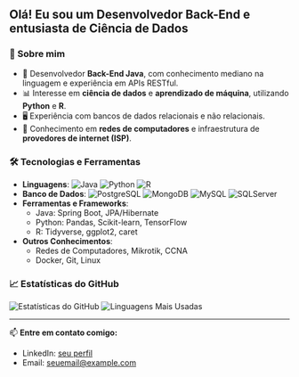 ## Olá! Eu sou um Desenvolvedor Back-End e entusiasta de Ciência de Dados 

### 🚀 Sobre mim
- 🔹 Desenvolvedor **Back-End Java**, com conhecimento mediano na linguagem e experiência em APIs RESTful.
- 📊 Interesse em **ciência de dados** e **aprendizado de máquina**, utilizando **Python** e **R**.
- 🖥️ Experiência com bancos de dados relacionais e não relacionais.
- 📡 Conhecimento em **redes de computadores** e infraestrutura de **provedores de internet (ISP)**.

### 🛠️ Tecnologias e Ferramentas

- **Linguagens**: ![Java](https://img.shields.io/badge/Java-%23ED8B00.svg?style=for-the-badge&logo=openjdk&logoColor=white) ![Python](https://img.shields.io/badge/Python-%2314354C.svg?style=for-the-badge&logo=python&logoColor=white) ![R](https://img.shields.io/badge/R-%23276DC3.svg?style=for-the-badge&logo=r&logoColor=white)
- **Banco de Dados**: ![PostgreSQL](https://img.shields.io/badge/PostgreSQL-%23336791.svg?style=for-the-badge&logo=postgresql&logoColor=white) ![MongoDB](https://img.shields.io/badge/MongoDB-%2347A248.svg?style=for-the-badge&logo=mongodb&logoColor=white) ![MySQL](https://img.shields.io/badge/MySQL-%2300758F.svg?style=for-the-badge&logo=mysql&logoColor=white) ![SQLServer](https://img.shields.io/badge/SQL%20Server-%23CC2927.svg?style=for-the-badge&logo=microsoftsqlserver&logoColor=white)
- **Ferramentas e Frameworks**:
  - Java: Spring Boot, JPA/Hibernate
  - Python: Pandas, Scikit-learn, TensorFlow
  - R: Tidyverse, ggplot2, caret
- **Outros Conhecimentos**:
  - Redes de Computadores, Mikrotik, CCNA
  - Docker, Git, Linux

### 📈 Estatísticas do GitHub

![Estatísticas do GitHub](https://github-readme-stats.vercel.app/api?Dxnilohecra=DXNILOHECRA&show_icons=true&theme=tokyonight)
![Linguagens Mais Usadas](https://github-readme-stats.vercel.app/api/top-langs/?Dxnilohecra=DXNILOHECRA&layout=compact&theme=tokyonight)

---

📫 **Entre em contato comigo:**
- LinkedIn: [seu perfil](https://www.linkedin.com/in/seu-perfil/)
- Email: [seuemail@example.com](mailto:seuemail@example.com)

